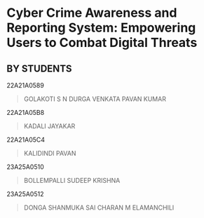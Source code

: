 # Cyber Crime Awareness and Reporting System: Empowering Users to Combat Digital Threats

## BY STUDENTS
 22A21A0589
> GOLAKOTI S N DURGA VENKATA PAVAN KUMAR
> 
 22A21A05B8
> KADALI JAYAKAR
> 
 22A21A05C4
> KALIDINDI PAVAN
> 
 23A25A0510
> BOLLEMPALLI SUDEEP KRISHNA
> 
 23A25A0512
> DONGA SHANMUKA SAI CHARAN M ELAMANCHILI
